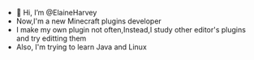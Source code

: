 - 👋 Hi, I’m @ElaineHarvey
- Now,I'm a new Minecraft plugins developer
- I make my own plugin not often,Instead,I study other editor's plugins and try editting them
- Also, I'm trying to learn Java and Linux
